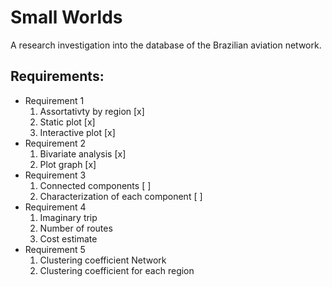 # Small Worlds

A research investigation into the database of the Brazilian aviation network.

## Requirements:
* Requirement 1
    1. Assortativty by region [x]
    2. Static plot [x]
    3. Interactive plot [x]
* Requirement 2
    1. Bivariate analysis [x]
    2. Plot graph [x]
* Requirement 3
    1. Connected components [  ]
    2. Characterization of each component [  ]
* Requirement 4
    1. Imaginary trip
    2. Number of routes
    3. Cost estimate
* Requirement 5
    1. Clustering coefficient Network
    2. Clustering coefficient for each region



